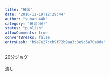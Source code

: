 ```yaml
---
title: "練習"
date: '2016-11-19T12:29:44'
author: "subaru44k"
category: "練習(弱)"
status: "publish"
allowComments: true
convertBreaks: false
entryHash: "b9a7e27ccb9f72b9aa3c8e9c5a70a8da"
---
```

20分ジョグ<br>
<br>
流し
